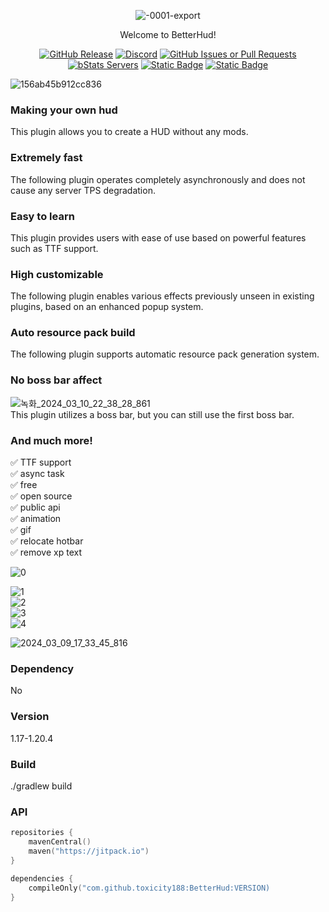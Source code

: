 <div align="center">  

![-0001-export](https://github.com/toxicity188/BetterHud/assets/114675706/ccbf4bd3-9133-44ee-b277-985eae4349ae)  

Welcome to BetterHud!     

[![GitHub Release](https://img.shields.io/github/v/release/toxicity188/BetterHud?display_name=release&style=for-the-badge&logo=kotlin)](https://github.com/toxicity188/BetterHud/releases/latest)
[![Discord](https://img.shields.io/badge/Discord-%235865F2.svg?style=for-the-badge&logo=discord&logoColor=white)](https://discord.com/invite/rePyFESDbk) 
[![GitHub Issues or Pull Requests](https://img.shields.io/github/issues/toxicity188/BetterHud?style=for-the-badge&logo=github)](https://github.com/toxicity188/BetterHud/issues) 
[![bStats Servers](https://img.shields.io/bstats/servers/21287?style=for-the-badge&logo=minecraft&label=bStats&color=0%2C150%2C136%2C0)](https://bstats.org/plugin/bukkit/BetterHud/21287)
[![Static Badge](https://img.shields.io/badge/WIKI-blue?style=for-the-badge)](https://github.com/toxicity188/BetterHud/wiki)
[![Static Badge](https://img.shields.io/badge/paypal-toxicity-blue?style=for-the-badge&logo=paypal)](https://www.paypal.com/paypalme/toxicity188?country.x=KR&locale.x=en_US)

</div>

 ![156ab45b912cc836](https://github.com/toxicity188/BetterHud/assets/114675706/9ff14900-9c8a-46b1-952b-8c401f0b5973)  


### Making your own hud
This plugin allows you to create a HUD without any mods.

### Extremely fast
The following plugin operates completely asynchronously and does not cause any server TPS degradation.

### Easy to learn
This plugin provides users with ease of use based on powerful features such as TTF support.

### High customizable
The following plugin enables various effects previously unseen in existing plugins, based on an enhanced popup system.

### Auto resource pack build
The following plugin supports automatic resource pack generation system.

### No boss bar affect
![녹화_2024_03_10_22_38_28_861](https://github.com/toxicity188/BetterHud/assets/114675706/23019cf7-e845-4a44-a957-a6e153f587ea)  
This plugin utilizes a boss bar, but you can still use the first boss bar.

### And much more!
✅ TTF support  
✅ async task  
✅ free  
✅ open source  
✅ public api  
✅ animation  
✅ gif  
✅ relocate hotbar  
✅ remove xp text

![0](https://github.com/toxicity188/BetterHud/assets/114675706/b9723d82-fe50-4aa3-8c06-11d24bf26c10)  

![1](https://github.com/toxicity188/BetterHud/assets/114675706/5c2e3fc3-1a52-4c48-81a6-981f5a702f0a)  
![2](https://github.com/toxicity188/BetterHud/assets/114675706/3518b4eb-5b09-41f5-ad84-07942e446abb)  
![3](https://github.com/toxicity188/BetterHud/assets/114675706/f3663739-a1b5-4cb2-904e-9770283cae1f)  
![4](https://github.com/toxicity188/BetterHud/assets/114675706/a86238f9-2367-4286-b461-d8ae4b8e110b)  

![2024_03_09_17_33_45_816](https://github.com/toxicity188/BetterHud/assets/114675706/e99d1522-4975-4f3d-8bea-eb93bb62fd21)  

### Dependency
No

### Version
1.17-1.20.4

### Build
./gradlew build

### API
``` kotlin
repositories {
    mavenCentral()
    maven("https://jitpack.io")
}

dependencies {
    compileOnly("com.github.toxicity188:BetterHud:VERSION)
}
```
